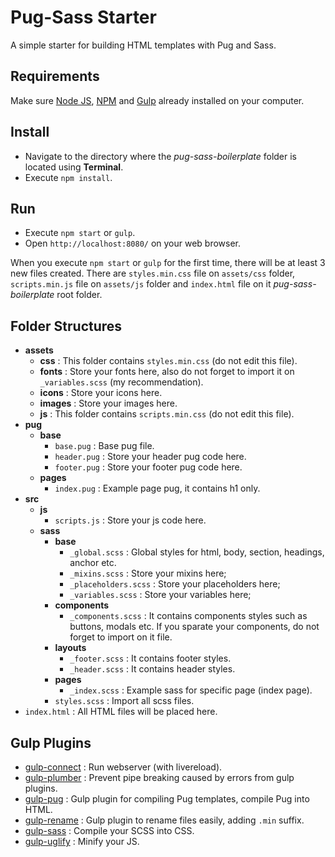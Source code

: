 # Pug-Sass Starter

A simple starter for building HTML templates with Pug and Sass.

## Requirements

Make sure [Node JS](https://nodejs.org), [NPM](https://www.npmjs.com) and [Gulp](http://gulpjs.com/) already installed on your computer.

## Install

* Navigate to the directory where the _pug-sass-boilerplate_ folder is located using **Terminal**.
* Execute `npm install`.

## Run

* Execute `npm start` or `gulp`.
* Open `http://localhost:8080/` on your web browser.

When you execute `npm start` or `gulp` for the first time, there will be at least 3 new files created. There are `styles.min.css` file on `assets/css` folder, `scripts.min.js` file on `assets/js` folder and `index.html` file on it _pug-sass-boilerplate_ root folder.

## Folder Structures

* **assets**
  * **css** : This folder contains `styles.min.css` (do not edit this file).
  * **fonts** : Store your fonts here, also do not forget to import it on `_variables.scss` (my recommendation).
  * **icons** : Store your icons here.
  * **images** : Store your images here.
  * **js** : This folder contains `scripts.min.css` (do not edit this file).
* **pug**
  * **base**
    * `base.pug` : Base pug file.
    * `header.pug` : Store your header pug code here.
    * `footer.pug` : Store your footer pug code here.
  * **pages**
    * `index.pug` : Example page pug, it contains h1 only.
* **src**
  * **js**
    * `scripts.js` : Store your js code here.
  * **sass**
    * **base**
      * `_global.scss` : Global styles for html, body, section, headings, anchor etc.
      * `_mixins.scss` : Store your mixins here;
      * `_placeholders.scss` : Store your placeholders here;
      * `_variables.scss` : Store your variables here;
    * **components**
      * `_components.scss` : It contains components styles such as buttons, modals etc. If you sparate your components, do not forget to import on it file.
    * **layouts**
      * `_footer.scss` : It contains footer styles.
      * `_header.scss` : It contains header styles.
    * **pages**
      * `_index.scss` : Example sass for specific page (index page).
    * `styles.scss` : Import all scss files.
* `index.html` : All HTML files will be placed here.

## Gulp Plugins

* [gulp-connect](https://www.npmjs.com/package/gulp-connect) : Run webserver (with livereload).
* [gulp-plumber](https://www.npmjs.com/package/gulp-plumber) : Prevent pipe breaking caused by errors from gulp plugins.
* [gulp-pug](https://www.npmjs.com/package/gulp-pug) : Gulp plugin for compiling Pug templates, compile Pug into HTML.
* [gulp-rename](https://www.npmjs.com/package/gulp-rename) : Gulp plugin to rename files easily, adding `.min` suffix.
* [gulp-sass](https://www.npmjs.com/package/gulp-sass) : Compile your SCSS into CSS.
* [gulp-uglify](https://www.npmjs.com/package/gulp-uglify) : Minify your JS.

